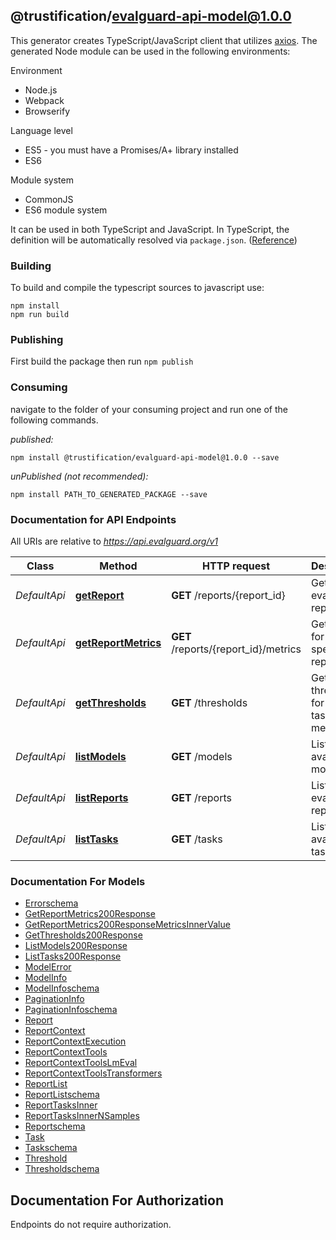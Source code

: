 ## @trustification/evalguard-api-model@1.0.0

This generator creates TypeScript/JavaScript client that utilizes [axios](https://github.com/axios/axios). The generated Node module can be used in the following environments:

Environment
* Node.js
* Webpack
* Browserify

Language level
* ES5 - you must have a Promises/A+ library installed
* ES6

Module system
* CommonJS
* ES6 module system

It can be used in both TypeScript and JavaScript. In TypeScript, the definition will be automatically resolved via `package.json`. ([Reference](https://www.typescriptlang.org/docs/handbook/declaration-files/consumption.html))

### Building

To build and compile the typescript sources to javascript use:
```
npm install
npm run build
```

### Publishing

First build the package then run `npm publish`

### Consuming

navigate to the folder of your consuming project and run one of the following commands.

_published:_

```
npm install @trustification/evalguard-api-model@1.0.0 --save
```

_unPublished (not recommended):_

```
npm install PATH_TO_GENERATED_PACKAGE --save
```

### Documentation for API Endpoints

All URIs are relative to *https://api.evalguard.org/v1*

Class | Method | HTTP request | Description
------------ | ------------- | ------------- | -------------
*DefaultApi* | [**getReport**](docs/DefaultApi.md#getreport) | **GET** /reports/{report_id} | Get evaluation report by ID
*DefaultApi* | [**getReportMetrics**](docs/DefaultApi.md#getreportmetrics) | **GET** /reports/{report_id}/metrics | Get metrics for a specific report
*DefaultApi* | [**getThresholds**](docs/DefaultApi.md#getthresholds) | **GET** /thresholds | Get thresholds for multiple tasks and metrics
*DefaultApi* | [**listModels**](docs/DefaultApi.md#listmodels) | **GET** /models | List available models
*DefaultApi* | [**listReports**](docs/DefaultApi.md#listreports) | **GET** /reports | List evaluation reports
*DefaultApi* | [**listTasks**](docs/DefaultApi.md#listtasks) | **GET** /tasks | List available tasks


### Documentation For Models

 - [Errorschema](docs/Errorschema.md)
 - [GetReportMetrics200Response](docs/GetReportMetrics200Response.md)
 - [GetReportMetrics200ResponseMetricsInnerValue](docs/GetReportMetrics200ResponseMetricsInnerValue.md)
 - [GetThresholds200Response](docs/GetThresholds200Response.md)
 - [ListModels200Response](docs/ListModels200Response.md)
 - [ListTasks200Response](docs/ListTasks200Response.md)
 - [ModelError](docs/ModelError.md)
 - [ModelInfo](docs/ModelInfo.md)
 - [ModelInfoschema](docs/ModelInfoschema.md)
 - [PaginationInfo](docs/PaginationInfo.md)
 - [PaginationInfoschema](docs/PaginationInfoschema.md)
 - [Report](docs/Report.md)
 - [ReportContext](docs/ReportContext.md)
 - [ReportContextExecution](docs/ReportContextExecution.md)
 - [ReportContextTools](docs/ReportContextTools.md)
 - [ReportContextToolsLmEval](docs/ReportContextToolsLmEval.md)
 - [ReportContextToolsTransformers](docs/ReportContextToolsTransformers.md)
 - [ReportList](docs/ReportList.md)
 - [ReportListschema](docs/ReportListschema.md)
 - [ReportTasksInner](docs/ReportTasksInner.md)
 - [ReportTasksInnerNSamples](docs/ReportTasksInnerNSamples.md)
 - [Reportschema](docs/Reportschema.md)
 - [Task](docs/Task.md)
 - [Taskschema](docs/Taskschema.md)
 - [Threshold](docs/Threshold.md)
 - [Thresholdschema](docs/Thresholdschema.md)


<a id="documentation-for-authorization"></a>
## Documentation For Authorization

Endpoints do not require authorization.

